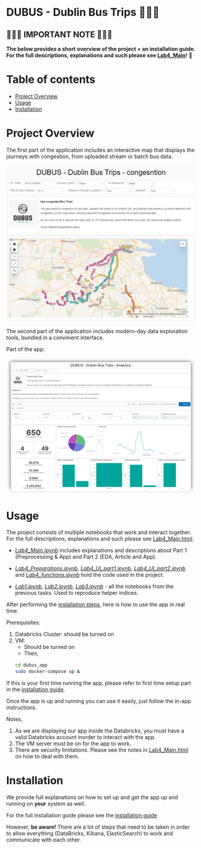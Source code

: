 # DUBUS - Dublin Bus Trips :bus::bus::bus:



## :loudspeaker::loudspeaker::loudspeaker: IMPORTANT NOTE :loudspeaker::loudspeaker::loudspeaker:

**The below provides a short overview of the project + an installation guide. 
For the full descriptions, explanations and such please see [Lab4_Main](./Lab4_Main.html)!** :lotus_position:





Table of contents
=================

<!--ts-->
  * [Project Overview](#project-overview)
  * [Usage](#usage)
  * [Installation](#installation)
  
<!--te-->


Project Overview
================


The first part of the application includes an interactive map that displays the journeys with congestion, from uploaded stream or batch bus data.

<img src='./App1.jpeg' width=600/>
 

The second part of the application includes modern-day data exploration tools, bundled in a convinient interface.

Part of the app:

<img src='./App2.png' width=600/>


Usage 
=====

The project consists of multiple notebooks that work and interact together. For the full descriptions, explanations and such please see [Lab4_Main.html](./Lab4_Main.html).

- *[Lab4_Main.ipynb](./Lab4_Main.ipynb)* includes explanations and descriptions about Part 1 (Preprocessing & App) and Part 2 (EDA, Article and App).

- *[Lab4_Preparations.ipynb](./Lab4_Preparations.ipynb)*, *[Lab4_UI_part1.ipynb](./Lab4_UI_part1.ipynb)*, *[Lab4_UI_part2.ipynb](./Lab4_UI_part2.ipynb)* and *[Lab4_functions.ipynb](./Lab4_functions.ipynb)* hold the code used in the project. 

- *[Lab1.ipynb](./Lab1.ipynb)*, *[Lab2.ipynb](./Lab2.ipynb)*, *[Lab3.ipynb](./Lab3.ipynb)* - all the notebooks from the previous tasks. Used to reproduce helper indices. 


After performing the [installation steps](#installation), here is how to use the app in real time.

Prerequisites:
1. Databricks Cluster: should be turned on
2. VM:
   - Should be turned on
   - Then, 
   ```bash
   cd dubus_app
   sudo docker-compose up &
   ```
   
If this is your first time running the app, please refer to first time setup part in the [installation guide](./INSTALLATION.md#first-time-setup).

Once the app is up and running you can use it easily, just follow the in-app instructions.

Notes,

1. As we are displaying our app inside the Databricks, you must have a valid Databricks account inorder to interact with the app. 
2. The VM server must be on for the app to work.
3. There are security limitations. Please see the notes in [Lab4_Main.html](./Lab4_Main.html) on how to deal with them.

Installation
============
We provide full explanations on how to set up and get the app up and running on **your** system as well.

For the full installation guide please see the [installation guide](./INSTALLATION.md)

However, **be aware!** There are a lot of steps that need to be taken in order to allow everything (DataBricks, Kibana, ElasticSearch) to work and communicate with each other.
